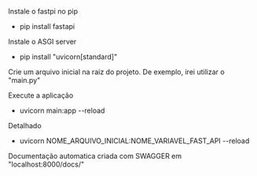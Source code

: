 Instale o fastpi no pip

-   pip install fastapi

Instale o  ASGI server

-   pip install "uvicorn[standard]"


Crie um arquivo inicial na raiz do projeto. De exemplo, irei utilizar o "main.py"

Execute a aplicação

-   uvicorn main:app --reload

Detalhado

-   uvicorn NOME_ARQUIVO_INICIAL:NOME_VARIAVEL_FAST_API --reload


Documentação automatica criada com SWAGGER em "localhost:8000/docs/"